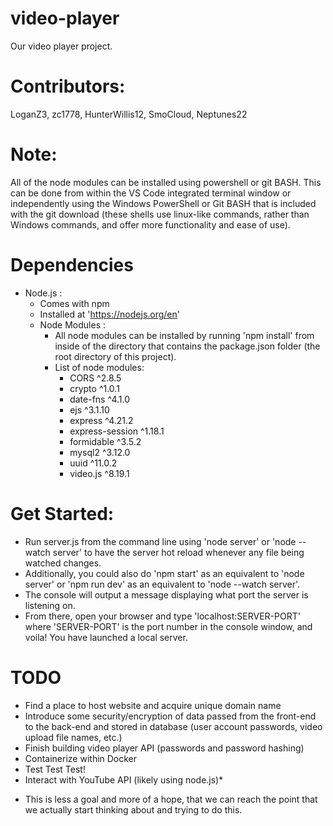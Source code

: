 # video-player
Our video player project.

# Contributors:
LoganZ3, zc1778, HunterWillis12, SmoCloud, Neptunes22

# Note:
All of the node modules can be installed using powershell or git BASH. This can be done from within the VS Code integrated terminal window or independently using the Windows PowerShell or Git BASH that is included with the git download (these shells use linux-like commands, rather than Windows commands, and offer more functionality and ease of use).

# Dependencies
- Node.js : 
    - Comes with npm
    - Installed at 'https://nodejs.org/en'
    - Node Modules :
        - All node modules can be installed by running 'npm install' from inside of the directory that contains the package.json folder (the root directory of this project).
        - List of node modules: 
            - CORS              ^2.8.5
            - crypto            ^1.0.1
            - date-fns          ^4.1.0
            - ejs               ^3.1.10
            - express           ^4.21.2
            - express-session   ^1.18.1
            - formidable        ^3.5.2
            - mysql2            ^3.12.0
            - uuid              ^11.0.2
            - video.js          ^8.19.1

# Get Started:
- Run server.js from the command line using 'node server' or 'node --watch server' to have the server hot reload whenever any file being watched changes.
- Additionally, you could also do 'npm start' as an equivalent to 'node server' or 'npm run dev' as an equivalent to 'node --watch server'. 
- The console will output a message displaying what port the server is listening on. 
- From there, open your browser and type 'localhost:SERVER-PORT' where 'SERVER-PORT' is the port number in the console window, and voila! You have launched a local server.

# TODO
- Find a place to host website and acquire unique domain name
- Introduce some security/encryption of data passed from the front-end to the back-end and stored in database (user account passwords, video upload file names, etc.)
- Finish building video player API (passwords and password hashing)
- Containerize within Docker
- Test Test Test!
- Interact with YouTube API (likely using node.js)*



* This is less a goal and more of a hope, that we can reach the point that we actually start thinking about and trying to do this.
